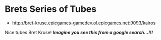 # Brets Series of Tubes

- http://bret-kruse.epicgames-gamedev.ol.epicgames.net:9093/kairos

Nice tubes Bret Kruse! ***Imagine you see this from a google search...!!!***
